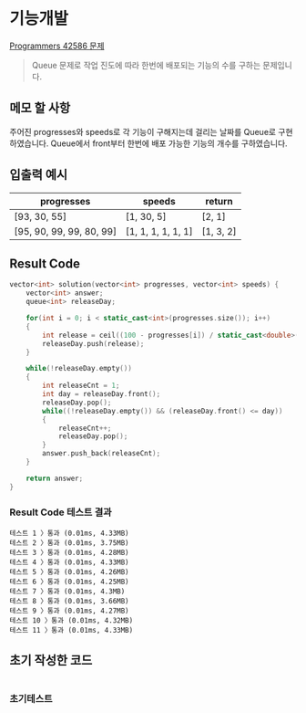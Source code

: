 # 기능개발

[Programmers 42586 문제](https://programmers.co.kr/learn/courses/30/lessons/42586)  

> Queue 문제로 작업 진도에 따라 한번에 배포되는 기능의 수를 구하는 문제입니다.

## 메모 할 사항

주어진 progresses와 speeds로 각 기능이 구해지는데 걸리는 날짜를 Queue로 구현하였습니다.
Queue에서 front부터 한번에 배포 가능한 기능의 개수를 구하였습니다.

## 입출력 예시

progresses | speeds | return
|---|---|---|
[93, 30, 55] | [1, 30, 5] | [2, 1]
[95, 90, 99, 99, 80, 99] | [1, 1, 1, 1, 1, 1] | [1, 3, 2]

## Result Code

```cpp
vector<int> solution(vector<int> progresses, vector<int> speeds) {
    vector<int> answer;
    queue<int> releaseDay;

    for(int i = 0; i < static_cast<int>(progresses.size()); i++)
    {
        int release = ceil((100 - progresses[i]) / static_cast<double>(speeds[i]));
        releaseDay.push(release);
    }

    while(!releaseDay.empty())
    {
        int releaseCnt = 1;
        int day = releaseDay.front();
        releaseDay.pop();
        while((!releaseDay.empty()) && (releaseDay.front() <= day))
        {
            releaseCnt++;
            releaseDay.pop();
        }
        answer.push_back(releaseCnt);
    }

    return answer;
}
```

### Result Code 테스트 결과

```text
테스트 1 〉통과 (0.01ms, 4.33MB)
테스트 2 〉통과 (0.01ms, 3.75MB)
테스트 3 〉통과 (0.01ms, 4.28MB)
테스트 4 〉통과 (0.01ms, 4.33MB)
테스트 5 〉통과 (0.01ms, 4.26MB)
테스트 6 〉통과 (0.01ms, 4.25MB)
테스트 7 〉통과 (0.01ms, 4.3MB)
테스트 8 〉통과 (0.01ms, 3.66MB)
테스트 9 〉통과 (0.01ms, 4.27MB)
테스트 10 〉통과 (0.01ms, 4.32MB)
테스트 11 〉통과 (0.01ms, 4.33MB)
```

## 초기 작성한 코드

```cpp

```

### 초기테스트

```text
```
